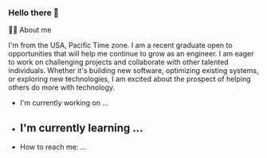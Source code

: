 ### Hello there 👋

 👨‍🦲 About me 
       <P>
  I'm from the USA, Pacific Time zone. I am a recent graduate open to opportunities that will help me continue to grow as an engineer. I am eager to work on challenging projects and collaborate with other talented individuals. Whether it's building new software, optimizing existing systems, or exploring new technologies, I am excited about the prospect of helping others do more with technology. 
</P>

 - I'm currently working on ...
   
 - I'm currently learning ...
   - 
 - How to reach me: ...

